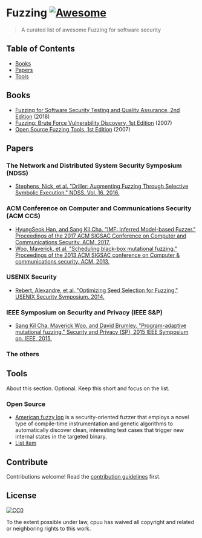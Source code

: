 # Fuzzing [![Awesome](https://awesome.re/badge.svg)](https://awesome.re)

> A curated list of awesome Fuzzing for software security


## Table of Contents

- [Books](#books)
- [Papers](#papers)
- [Tools](#tools)


## Books
- [Fuzzing for Software Security Testing and Quality Assurance, 2nd Edition](https://www.amazon.com/Fuzzing-Software-Security-Testing-Assurance/dp/1608078507/) (2018)
- [Fuzzing: Brute Force Vulnerability Discovery, 1st Edition](https://www.amazon.com/Fuzzing-Brute-Force-Vulnerability-Discovery/dp/0321446119/) (2007)
- [Open Source Fuzzing Tools, 1st Edition](https://www.amazon.com/Open-Source-Fuzzing-Tools-Rathaus/dp/1597491950/) (2007)


## Papers
### The Network and Distributed System Security Symposium (NDSS)
- [Stephens, Nick, et al. "Driller: Augmenting Fuzzing Through Selective Symbolic Execution." NDSS. Vol. 16. 2016.](https://cancer.shtech.org/wiki/uploads/2016---NDSS---driller-augmenting-fuzzing-through-selective-symbolic-execution.pdf)
### ACM Conference on Computer and Communications Security (ACM CCS)
- [HyungSeok Han, and Sang Kil Cha. "IMF: Inferred Model-based Fuzzer." Proceedings of the 2017 ACM SIGSAC Conference on Computer and Communications Security. ACM, 2017.](http://daramg.gift/paper/han-ccs2017.pdf)
- [Woo, Maverick, et al. "Scheduling black-box mutational fuzzing." Proceedings of the 2013 ACM SIGSAC conference on Computer & communications security. ACM, 2013.](https://softsec.kaist.ac.kr/~sangkilc/papers/woo-ccs13.pdf)
### USENIX Security
- [Rebert, Alexandre, et al. "Optimizing Seed Selection for Fuzzing." USENIX Security Symposium. 2014.](https://softsec.kaist.ac.kr/~sangkilc/papers/rebert-usenixsec14.pdf)
### IEEE Symposium on Security and Privacy (IEEE S&P)
- [Sang Kil Cha, Maverick Woo, and David Brumley. "Program-adaptive mutational fuzzing." Security and Privacy (SP), 2015 IEEE Symposium on. IEEE, 2015.](https://softsec.kaist.ac.kr/~sangkilc/papers/cha-oakland15.pdf)
### The others

## Tools
About this section. Optional. Keep this short and focus on the list.
### Open Source
- [American fuzzy lop](http://lcamtuf.coredump.cx/afl/) is a security-oriented fuzzer that employs a novel type of compile-time instrumentation and genetic algorithms to automatically discover clean, interesting test cases that trigger new internal states in the targeted binary. 
- [List item](http://example.com)


## Contribute

Contributions welcome! Read the [contribution guidelines](contributing.md) first.


## License

[![CC0](http://mirrors.creativecommons.org/presskit/buttons/88x31/svg/cc-zero.svg)](http://creativecommons.org/publicdomain/zero/1.0)

To the extent possible under law, cpuu has waived all copyright and
related or neighboring rights to this work.
